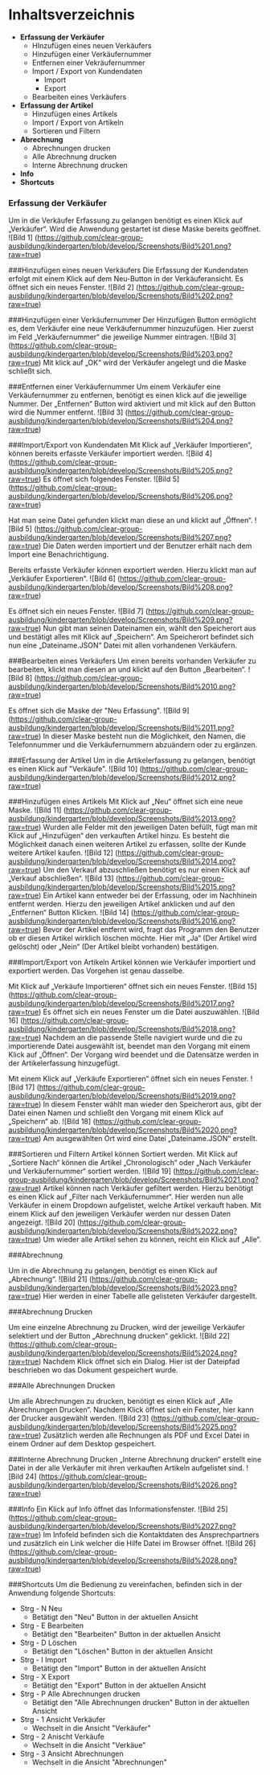 # Inhaltsverzeichnis

 * __Erfassung der Verkäufer__
	* HInzufügen eines neuen Verkäufers
	* Hinzufügen einer Verkäufernummer
	* Entfernen einer Vekräufernummer
	* Import / Export von Kundendaten
		* Import
		* Export 
	* Bearbeiten eines Verkäufers
* __Erfassung der Artikel__ 
	* Hinzufügen eines Artikels
	* Import / Export von Artikeln 
	* Sortieren und Filtern
* __Abrechnung__
	* Abrechnungen drucken
	* Alle Abrechnung drucken 
	* Interne Abrechnung drucken
* __Info__
* __Shortcuts__


### Erfassung der Verkäufer
Um in die Verkäufer Erfassung zu gelangen benötigt es einen Klick auf „Verkäufer“. Wird die Anwendung gestartet ist diese Maske bereits geöffnet.
![Bild 1] (https://github.com/clear-group-ausbildung/kindergarten/blob/develop/Screenshots/Bild%201.png?raw=true)

###Hinzufügen eines neuen Verkäufers
Die Erfassung der Kundendaten erfolgt mit einem Klick auf dem Neu-Button in der Verkäuferansicht. 
Es öffnet sich ein neues Fenster.
![Bild 2] (https://github.com/clear-group-ausbildung/kindergarten/blob/develop/Screenshots/Bild%202.png?raw=true)

###Hinzufügen einer Verkäufernummer
Der Hinzufügen Button ermöglicht es, dem Verkäufer eine neue Verkäufernummer hinzuzufügen.
Hier zuerst im Feld „Verkäufernummer“ die jeweilige Nummer eintragen.
![Bild 3] (https://github.com/clear-group-ausbildung/kindergarten/blob/develop/Screenshots/Bild%203.png?raw=true)
Mit klick auf „OK“ wird der Verkäufer angelegt und die Maske schließt sich.

###Entfernen einer Verkäufernummer
Um einem Verkäufer eine Verkäufernummer zu entfernen, benötigt es einen klick auf die jeweilige Nummer.
Der „Entfernen“ Button wird aktiviert und mit klick auf den Button wird die Nummer entfernt.
![Bild 3] (https://github.com/clear-group-ausbildung/kindergarten/blob/develop/Screenshots/Bild%204.png?raw=true)

###Import/Export von Kundendaten
Mit Klick auf „Verkäufer Importieren“, können bereits erfasste Verkäufer importiert werden.
![Bild 4] (https://github.com/clear-group-ausbildung/kindergarten/blob/develop/Screenshots/Bild%205.png?raw=true)
Es öffnet sich folgendes Fenster.
![Bild 5] (https://github.com/clear-group-ausbildung/kindergarten/blob/develop/Screenshots/Bild%206.png?raw=true)



Hat man seine Datei gefunden klickt man diese an und klickt auf „Öffnen“.
![Bild 5] (https://github.com/clear-group-ausbildung/kindergarten/blob/develop/Screenshots/Bild%207.png?raw=true)
Die Daten werden importiert und der Benutzer erhält nach dem Import eine Benachrichtigung.


Bereits erfasste Verkäufer können exportiert werden. Hierzu klickt man auf „Verkäufer Exportieren“.
![Bild 6] (https://github.com/clear-group-ausbildung/kindergarten/blob/develop/Screenshots/Bild%208.png?raw=true)


Es öffnet sich ein neues Fenster.
![Bild 7] (https://github.com/clear-group-ausbildung/kindergarten/blob/develop/Screenshots/Bild%209.png?raw=true)
Nun gibt man seinen Dateinamen ein, wählt den Speicherort aus und bestätigt alles mit Klick auf „Speichern“.
Am Speicherort befindet sich nun eine „Dateiname.JSON“ Datei mit allen vorhandenen Verkäufern.

###Bearbeiten eines Verkäufers
Um einen bereits vorhanden Verkäufer zu bearbeiten, klickt man diesen an und klickt auf den Button „Bearbeiten“.
![Bild 8] (https://github.com/clear-group-ausbildung/kindergarten/blob/develop/Screenshots/Bild%2010.png?raw=true)


Es öffnet sich die Maske der "Neu Erfassung".
![Bild 9] (https://github.com/clear-group-ausbildung/kindergarten/blob/develop/Screenshots/Bild%2011.png?raw=true)
In dieser Maske besteht nun die Möglichkeit, den Namen, die Telefonnummer und die Verkäufernummern abzuändern oder zu ergänzen.


###Erfassung der Artikel
Um in die Artikelerfassung zu gelangen, benötigt es einen Klick auf "Verkäufe".
![Bild 10] (https://github.com/clear-group-ausbildung/kindergarten/blob/develop/Screenshots/Bild%2012.png?raw=true)

###Hinzufügen eines Artikels
Mit Klick auf „Neu“ öffnet sich eine neue Maske. 
![Bild 11] (https://github.com/clear-group-ausbildung/kindergarten/blob/develop/Screenshots/Bild%2013.png?raw=true)
Wurden alle Felder mit den jeweiligen Daten befüllt, fügt man mit Klick auf „Hinzufügen“ den verkauften Artikel hinzu. Es besteht die Möglichkeit danach einen weiteren Artikel zu erfassen, sollte der Kunde weitere Artikel kaufen. 
![Bild 12] (https://github.com/clear-group-ausbildung/kindergarten/blob/develop/Screenshots/Bild%2014.png?raw=true)
Um den Verkauf abzuschließen benötigt es nur einen Klick auf „Verkauf abschließen“.
![Bild 13] (https://github.com/clear-group-ausbildung/kindergarten/blob/develop/Screenshots/Bild%2015.png?raw=true)
Ein Artikel kann entweder bei der Erfassung, oder im Nachhinein entfernt werden. Hierzu den jeweiligen Artikel anklicken und auf den „Entfernen“ Button Klicken.
![Bild 14] (https://github.com/clear-group-ausbildung/kindergarten/blob/develop/Screenshots/Bild%2016.png?raw=true)
Bevor der Artikel entfernt wird, fragt das Programm den Benutzer ob er diesen Artikel wirklich löschen möchte. Hier mit „Ja“ (Der Artikel wird gelöscht) oder „Nein“ (Der Artikel bleibt vorhanden) bestätigen.

###Import/Export von Artikeln
Artikel können wie Verkäufer importiert und exportiert werden. Das Vorgehen ist genau dasselbe.

Mit Klick auf „Verkäufe Importieren“ öffnet sich ein neues Fenster. 
![Bild 15] (https://github.com/clear-group-ausbildung/kindergarten/blob/develop/Screenshots/Bild%2017.png?raw=true)
Es öffnet sich ein neues Fenster um die Datei auszuwählen.
![Bild 16] (https://github.com/clear-group-ausbildung/kindergarten/blob/develop/Screenshots/Bild%2018.png?raw=true)
Nachdem an die passende Stelle navigiert wurde und die zu importierende Datei ausgewählt ist, beendet man den Vorgang mit einem Klick auf „Öffnen“. Der Vorgang wird beendet und die Datensätze werden in der Artikelerfassung hinzugefügt.

Mit einem Klick auf „Verkäufe Exportieren“ öffnet sich ein neues Fenster. 
![Bild 17] (https://github.com/clear-group-ausbildung/kindergarten/blob/develop/Screenshots/Bild%2019.png?raw=true)
In diesem Fenster wählt man wieder den Speicherort aus, gibt der Datei einen Namen und schließt den Vorgang mit einem Klick auf „Speichern“ ab.
![Bild 18] (https://github.com/clear-group-ausbildung/kindergarten/blob/develop/Screenshots/Bild%2020.png?raw=true)
Am ausgewählten Ort wird eine Datei „Dateiname.JSON“ erstellt.

###Sortieren und Filtern
Artikel können Sortiert werden. Mit Klick auf „Sortiere Nach“ können die Artikel „Chronologisch“ oder 
„Nach Verkäufer und Verkäufernummer“ sortiert werden. 
![Bild 19] (https://github.com/clear-group-ausbildung/kindergarten/blob/develop/Screenshots/Bild%2021.png?raw=true)
Artikel können nach Verkäufer gefiltert werden. Hierzu benötigt es einen Klick auf 
„Filter nach Verkäufernummer“. Hier werden nun alle Verkäufer in einem Dropdown aufgelistet, welche Artikel verkauft haben. Mit einem Klick auf den jeweiligen Verkäufer werden nur dessen Daten angezeigt. 
![Bild 20] (https://github.com/clear-group-ausbildung/kindergarten/blob/develop/Screenshots/Bild%2022.png?raw=true)
Um wieder alle Artikel sehen zu können, reicht ein Klick auf „Alle“.



###Abrechnung

Um in die Abrechnung zu gelangen, benötigt es einen Klick auf „Abrechnung“.
![Bild 21] (https://github.com/clear-group-ausbildung/kindergarten/blob/develop/Screenshots/Bild%2023.png?raw=true)
Hier werden in einer Tabelle alle gelisteten Verkäufer dargestellt.

###Abrechnung Drucken

Um eine einzelne Abrechnung zu Drucken, wird der jeweilige Verkäufer selektiert und der Button „Abrechnung drucken“ geklickt. 
![Bild 22] (https://github.com/clear-group-ausbildung/kindergarten/blob/develop/Screenshots/Bild%2024.png?raw=true)
Nachdem Klick öffnet sich ein Dialog. Hier ist der Dateipfad beschrieben wo das Dokument gespeichert wurde.

###Alle Abrechnungen Drucken

Um alle Abrechnungen zu drucken, benötigt es einen Klick auf „Alle Abrechnungen Drucken“. Nachdem Klick öffnet sich ein Fenster, hier kann der Drucker ausgewählt werden.
![Bild 23] (https://github.com/clear-group-ausbildung/kindergarten/blob/develop/Screenshots/Bild%2025.png?raw=true)
Zusätzlich werden alle Rechnungen als PDF und Excel Datei in einem Ordner auf dem Desktop gespeichert.

###Interne Abrechnung Drucken
„Interne Abrechnung drucken“ erstellt eine Datei in der alle Verkäufer mit ihren verkauften Artikeln aufgelistet sind. 
![Bild 24] (https://github.com/clear-group-ausbildung/kindergarten/blob/develop/Screenshots/Bild%2026.png?raw=true)

###Info
Ein Klick auf Info öffnet das Informationsfenster. 
![Bild 25] (https://github.com/clear-group-ausbildung/kindergarten/blob/develop/Screenshots/Bild%2027.png?raw=true)
Im Infofeld befinden sich die Kontaktdaten des Ansprechpartners und zusätzlich ein Link welcher die Hilfe Datei im Browser öffnet.
![Bild 26] (https://github.com/clear-group-ausbildung/kindergarten/blob/develop/Screenshots/Bild%2028.png?raw=true)

###Shortcuts
Um die Bedienung zu vereinfachen, befinden sich in der Anwendung folgende Shortcuts:

* Strg - N Neu
	* Betätigt den "Neu" Button in der aktuellen Ansicht
* Strg - E Bearbeiten
	* Betätigt den "Bearbeiten" Button in der aktuellen Ansicht
* Strg - D Löschen
	* Betätigt den "Löschen" Button in der aktuellen Ansicht
* Strg - I Import
	* Betätigt den "Import" Button in der aktuellen Ansicht
* Strg - X Export
	* Betätigt den "Export" Button in der aktuellen Ansicht
* Strg - P Alle Abrechnungen drucken
	* Betätigt den "Alle Abrechnungen drucken" Button in der aktuellen Ansicht
* Strg - 1 Ansicht Verkäufer
	* Wechselt in die Ansicht "Verkäufer"
* Strg - 2 Anischt Verkäufe
	* Wechselt in die Ansicht "Verkäue"
* Strg - 3 Ansicht Abrechnungen
	* Wechselt in die Ansicht "Abrechnungen"